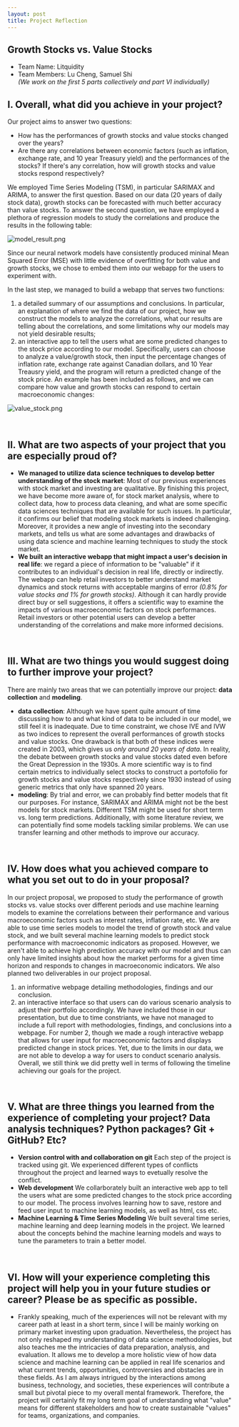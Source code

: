 ```yaml
---
layout: post
title: Project Reflection
---
```

## Growth Stocks vs. Value Stocks
- Team Name: Litquidity  
- Team Members: Lu Cheng, Samuel Shi  
*(We work on the first 5 parts collectively and part VI individually)*

## I. Overall, what did you achieve in your project? 
Our project aims to answer two questions:
- How has the performances of growth stocks and value stocks changed over the years?
- Are there any correlations between economic factors (such as inflation, exchange rate, and 10 year Treasury yield) and the performances of the stocks? If there's any correlation, how will growth stocks and value stocks respond respectively?

We employed Time Series Modeling (TSM), in particular SARIMAX and ARIMA, to answer the first question. Based on our data (20 years of daily stock data), growth stocks can be forecasted with much better accuracy than value stocks. To answer the second question, we have employed a plethora of regression models to study the correlations and produce the results in the following table:

![model_result.png](/images/model_result.png)

Since our neural network models have consistently produced mininal Mean Squared Error (MSE) with little evidence of overfitting for both value and growth stocks, we chose to embed them into our webapp for the users to experiment with. 

In the last step, we managed to build a webapp that serves two functions:
1. a detailed summary of our assumptions and conclusions. In particular, an explanation of where we find the data of our project, how we construct the models to analyze the correlations, what our results are telling about the correlations, and some limitations why our models may not yield desirable results;
2. an interactive app to tell the users what are some predicted changes to the stock price according to our model. Specifically, users can choose to analyze a value/growth stock, then input the percentage changes of inflation rate, exchange rate against Canadian dollars, and 10 Year Treausry yield, and the program will return a predicted change of the stock price. An example has been included as follows, and we can compare how value and growth stocks can respond to certain macroeconomic changes:

![value_stock.png](/images/value_stock.png)

<br>

## II. What are two aspects of your project that you are especially proud of? 
- **We managed to utilize data science techniques to develop better understanding of the stock market**: Most of our previous experiences with stock market and investing are qualitative. By finishing this project, we have become more aware of, for stock market analysis, where to collect data, how to process data cleaning, and what are some specific data sciences techniques that are available for such issues. In particular, it confirms our belief that modeling stock markets is indeed challenging. Moreover, it provides a new angle of investing into the secondary markets, and tells us what are some advantages and drawbacks of using data science and machine learning techniques to study the stock market. 
- **We built an interactive webapp that might impact a user's decision in real life**: we regard a piece of information to be "valuable" if it contributes to an individual's decision in real life, directly or indirectly. The webapp can help retail investors to better understand market dynamics and stock returns with acceptable margins of error *(0.8% for value stocks and 1% for growth stocks)*. Although it can hardly provide direct buy or sell suggestions, it offers a scientific way to examine the impacts of various macroeconomic factors on stock performances. Retail investors or other potential users can develop a better understanding of the correlations and make more informed decisions. 

<br>

## III. What are two things you would suggest doing to further improve your project?
There are mainly two areas that we can potentially improve our project: **data collection** and **modeling**.
- **data collection**: Although we have spent quite amount of time discussing how to and what kind of data to be included in our model, we still feel it is inadequate. Due to time constraint, we chose IVE and IVW as two indices to represent the overall performances of growth stocks and value stocks. One drawback is that both of these indices were created in 2003, which gives us *only around 20 years of data*. In reality, the debate between growth stocks and value stocks dated even before the Great Depression in the 1930s. A more scientific way is to find certain metrics to individually select stocks to construct a portofolio for growth stocks and value stocks respectively since 1930 instead of using generic metrics that only have spanned 20 years. 
- **modeling**: By trial and error, we can probably find better models that fit our purposes. For instance, SARIMAX and ARIMA might not be the best models for stock markets. Different TSM might be used for short term vs. long term predictions. Additionally, with some literature review, we can potentially find some models tackling similar problems. We can use transfer learning and other methods to improve our accuracy. 

<br>

## IV. How does what you achieved compare to what you set out to do in your proposal? 
In our project proposal, we proposed to study the performance of growth stocks vs. value stocks over different periods and use machine learning models to examine the correlations between their performance and various macroeconomic factors such as interest rates, inflation rate, etc. We are able to use time series models to model the trend of growth stock and value stock, and we built several machine learning models to predict stock performance with macroeconomic indicators as proposed. However, we aren't able to achieve high prediction accuracy with our model and thus can only have limited insights about how the market performs for a given time horizon and responds to changes in macroeconomic indicators. 
We also planned two deliverables in our project proposal.
1. an informative webpage detailing methodologies, findings and our conclusion. 
2. an interactive interface so that users can do various scenario analysis to adjust their portfolio accordingly. 
We have included those in our presentation, but due to time constriants, we have not managed to include a full report with methodologies, findings, and conclusions into a webpage. For number 2, though we made a rough interactive webapp that allows for user input for macroeconomic factors and displays predicted change in stock prices. Yet, due to the limits in our data, we are not able to develop a way for users to conduct scenario analysis.
Overall, we still think we did pretty well in terms of following the timeline achieving our goals for the project. 

<br>

## V. What are three things you learned from the experience of completing your project? Data analysis techniques? Python packages? Git + GitHub? Etc? 
<!--- We learned many useful skills through this project, from project management, communication and presentation skills, to version control (github), data base management, data visualization,  machine learning modeling and webdesign-->
- **Version control with and collaboration on git** Each step of the project is tracked using git. We experienced different types of conflicts throughout the project and learned ways to evetually resolve the conflict. 
- **Web development** We collarborately built an interactive web app to tell the users what are some predicted changes to the stock price according to our model. The process involves learning how to save, restore and feed user input to machine learning models, as well as html, css etc. 
- **Machine Learning & Time Series Modeling** We built several time series, machine learning and deep learning models in the project. We learned about the concepts behind the machine learning models and ways to tune the parameters to train a better model. 

<br>

## VI. How will your experience completing this project will help you in your future studies or career? Please be as specific as possible. 
- Frankly speaking, much of the experiences will not be relevant with my career path at least in a short term, since I will be mainly working on primary market investing upon graduation. Nevertheless, the project has not only reshaped my understanding of data science methodologies, but also teaches me the intricacies of data preparation, analysis, and evaluation. It allows me to develop a more holistic view of how data science and machine learning can be applied in real life scenarios and what current trends, opportunities, controversies and obstacles are in these fields. As I am always intrigued by the interactions among business, technology, and societies, these experiences will contribute a small but pivotal piece to my overall mental framework. Therefore, the project will certainly fit my long term goal of understanding what "value" means for different stakeholders and how to create sustainable "values" for teams, organizations, and companies. 
